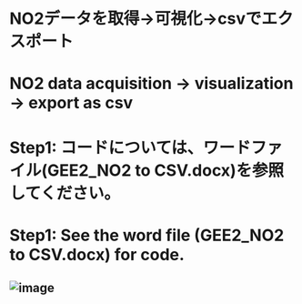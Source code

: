 # NO2データを取得→可視化→csvでエクスポート
# NO2 data acquisition → visualization → export as csv
# Step1: コードについては、ワードファイル(GEE2_NO2 to CSV.docx)を参照してください。
# Step1: See the word file (GEE2_NO2 to CSV.docx) for code.
![image](https://user-images.githubusercontent.com/87138262/159952864-0619c024-3876-4f1e-8c5b-0a8152098fc0.png)
---
